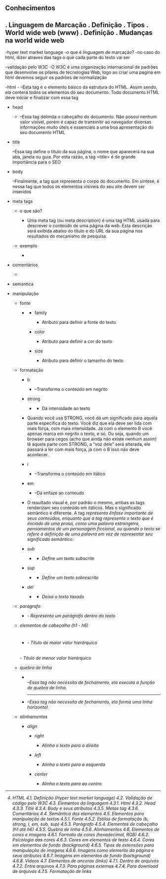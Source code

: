 Conhecimentos 
----------------------------------
. Linguagem de Marcação
. Definição
. Tipos
. World wide web (www)
. Definição
. Mudanças na world wide web
----------------------------------
-hyper text market language
	-o que é linguagem de marcação?
		-no caso do html, dizer atraves das tags o que cada parte do texto vai ser


-validação pelo W3C
	-O W3C é uma organização internacional de padrões que desenvolve os pilares de tecnologias Web, logo ao criar uma pagina em html devemos seguir os padrões de normalização


-html
	-<html></html> 
		–Esta tag é o elemento básico da estrutura do HTML. Assim sendo, ela conterá todos os elementos do seu documento. Todo documento HTML deve iniciar e finalizar com essa tag

- head
	- <head></head> 
		–Essa tag delimita o cabeçalho do documento. Não possui nenhum valor visível, porém é capaz de transmitir ao navegador diversas informações muito úteis e essenciais a uma boa apresentação do seu documento HTML

- title
	<title></title> 
		–Essa tag define o título da sua página, o nome que aparecerá na sua aba, janela ou guia. Por esta razão, a tag >title> é de grande importância para o SEO

- body
	<body></body> 
		–Finalmente, a tag que representa o corpo do documento. Em síntese, é nessa tag que todos os elementos visíveis do seu site devem ser inseridos

- meta tags
	- o que são?
		- Uma meta tag (ou meta description) é uma tag HTML usada para descrever o conteúdo de uma página da web. Esta descrição será exibida abaixo do título e do URL da sua página nos resultados do mecanismo de pesquisa.

	- exemplo
		- <meta charset="UTF- 8">

- comentários
	-  <!-- Meu comentário em HTML -->

- semantica

- manipulação
	- fonte
		- <font></font>
			- family
				- Atributo para definir a fonte do texto

			- color
				- Atributo para definir a cor do texto

			- size
				- Atributo para definir o tamanho do texto

	- formatação
		- b
			- <b></b> 
				–Transforma o conteúdo em negrito
		- strong
			- <strong></strong>
				- Dá intensidade ao texto

		- Quando você usa STRONG, você dá um significado para aquela parte especifica do texto. Você diz que ela deve ser lida com mais força, com mais intensidade. Já com o elemento B você apenas marca em negrito o texto, e só. Ou seja, quando um browser para cegos (acho que ainda não existe nenhum assim) lê aquela parte com STRONG, a “voz dele” será alterada, ele passará a ler com mais força, já com o B isso não deve acontecer.

		- i
			- <i></i> 
				–Transforma o conteúdo em itálico
		- em
			- <em></em>
				–Dá enfaze ao conteudo
		
		- O resultado visual é, por padrão o mesmo, ambas as tags renderizam seu conteúdo em itálicos. Mas o significado semântico é diferente. A tag <em> representa ênfase importante de seus conteúdos, enquanto que a tag <i> representa o texto que é iniciado de uma prosa, como uma palavra estrangeira, pensamentos de um personagem ficcional, ou quando o texto se refere á definição de uma palavra em vez de representar seu significado semântico. 

		- sub
			- <sub></sub>
				- Define um texto subscrito

		- sup
			- <sup></sup>
				- Define um texto sobrescrito

		- del
			- <del></del>
				- Deixa o texto taxado

	- parágrafo
		- <p></p>
			- Representa um parágrafo dentro do texto

	- elementos de cabeçalho (h1 - h6)
		- <h1></h1> - Título de maior valor hierárquico
		 <h2></h2>
		 <h3></h3>
		 <h4></h4>
		 <h5></h5>
		 <h6></h6> - Título de menor valor hierárquico
	
	- quebra de linha
		- <br/> 
			–Essa tag não necessita de fechamento, ela executa a função de quebra de linha.
		
		- <hr/> 
			–Essa tag não necessita de fechamento, ela forma uma linha horizontal.

	- alinhamentos
		- align
			- right
				- Alinha o texto para a direita
			
			- left
				- Alinha o texto para a esquerda

			- center
				- Alinha o texto para ao centro
----------------------------
4. HTML
4.1. Definição (Hyper text market language)
4.2. Validação de código pelo W3C
4.3. Elementos da linguagem
4.3.1. Html
4.3.2. Head
4.3.3. Title
4.3.4. Body e seus atributos
4.3.5. Metas tag
4.3.6. Comentários
4.4. Semântica dos elementos
4.5. Elementos para manipulação de textos
4.5.1. Fonte
4.5.2. Estilos de formatação (b, strong, I, em, sub, sup)
4.5.3. Parágrafo
4.5.4. Elementos de cabeçalho (h1 até h6)
4.5.5. Quebra de linha
4.5.6. Alinhamentos
4.6. Elementos de cores e imagens
4.6.1. Formato de cores (hexadecimal, RGB)
4.6.2. Psicologia das cores 4.6.3. Cores em elementos de texto 4.6.4. Cores em elementos de fundo (background)
4.6.5. Tipos de extensões para manipulação de imagens
4.6.6. Imagens como elemento da página e seus atributos
4.6.7. Imagens em elementos de fundo (background)
4.6.8. Vídeos
4.7. Elementos de ancoras (links)
4.7.1. Dentro de arquivos
4.7.2. Entre arquivos
4.7.3. Para páginas externas
4.7.4. Para download de arquivos
4.7.5. Formatação de links